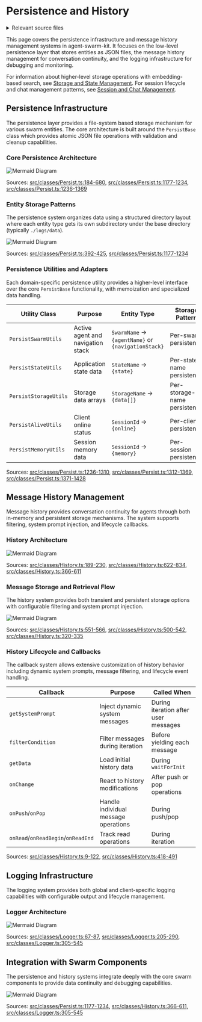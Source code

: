 # Persistence and History

<details>
<summary>Relevant source files</summary>

The following files were used as context for generating this wiki page:

- [docs/classes/ClientStorage.md](docs/classes/ClientStorage.md)
- [docs/classes/HistoryMemoryInstance.md](docs/classes/HistoryMemoryInstance.md)
- [docs/classes/HistoryPersistInstance.md](docs/classes/HistoryPersistInstance.md)
- [docs/classes/LoggerInstance.md](docs/classes/LoggerInstance.md)
- [docs/classes/PersistStateUtils.md](docs/classes/PersistStateUtils.md)
- [docs/classes/PersistStorageUtils.md](docs/classes/PersistStorageUtils.md)
- [docs/classes/PersistSwarmUtils.md](docs/classes/PersistSwarmUtils.md)
- [docs/interfaces/IHistoryInstanceCallbacks.md](docs/interfaces/IHistoryInstanceCallbacks.md)
- [docs/interfaces/IPersistBase.md](docs/interfaces/IPersistBase.md)
- [docs/interfaces/IPersistStateControl.md](docs/interfaces/IPersistStateControl.md)
- [docs/interfaces/IStateSchema.md](docs/interfaces/IStateSchema.md)
- [docs/interfaces/IStorageSchema.md](docs/interfaces/IStorageSchema.md)
- [docs/interfaces/ISwarmSchema.md](docs/interfaces/ISwarmSchema.md)
- [docs/internals.md](docs/internals.md)
- [scripts/dts-docs.cjs](scripts/dts-docs.cjs)
- [scripts/gpt-docs.mjs](scripts/gpt-docs.mjs)
- [src/classes/History.ts](src/classes/History.ts)
- [src/classes/Logger.ts](src/classes/Logger.ts)
- [src/classes/Persist.ts](src/classes/Persist.ts)

</details>



This page covers the persistence infrastructure and message history management systems in agent-swarm-kit. It focuses on the low-level persistence layer that stores entities as JSON files, the message history management for conversation continuity, and the logging infrastructure for debugging and monitoring.

For information about higher-level storage operations with embedding-based search, see [Storage and State Management](#2.5). For session lifecycle and chat management patterns, see [Session and Chat Management](#2.3).

## Persistence Infrastructure

The persistence layer provides a file-system based storage mechanism for various swarm entities. The core architecture is built around the `PersistBase` class which provides atomic JSON file operations with validation and cleanup capabilities.

### Core Persistence Architecture

![Mermaid Diagram](./diagrams\9_Persistence_and_History_0.svg)

Sources: [src/classes/Persist.ts:184-680](), [src/classes/Persist.ts:1177-1234](), [src/classes/Persist.ts:1236-1369]()

### Entity Storage Patterns

The persistence system organizes data using a structured directory layout where each entity type gets its own subdirectory under the base directory (typically `./logs/data`).

![Mermaid Diagram](./diagrams\9_Persistence_and_History_1.svg)

Sources: [src/classes/Persist.ts:392-425](), [src/classes/Persist.ts:1177-1234]()

### Persistence Utilities and Adapters

Each domain-specific persistence utility provides a higher-level interface over the core `PersistBase` functionality, with memoization and specialized data handling.

| Utility Class | Purpose | Entity Type | Storage Pattern |
|---------------|---------|-------------|-----------------|
| `PersistSwarmUtils` | Active agent and navigation stack | `SwarmName` → `{agentName}` or `{navigationStack}` | Per-swarm persistence |
| `PersistStateUtils` | Application state data | `StateName` → `{state}` | Per-state-name persistence |
| `PersistStorageUtils` | Storage data arrays | `StorageName` → `{data[]}` | Per-storage-name persistence |
| `PersistAliveUtils` | Client online status | `SessionId` → `{online}` | Per-client persistence |
| `PersistMemoryUtils` | Session memory data | `SessionId` → `{memory}` | Per-session persistence |

Sources: [src/classes/Persist.ts:1236-1310](), [src/classes/Persist.ts:1312-1369](), [src/classes/Persist.ts:1371-1428]()

## Message History Management

Message history provides conversation continuity for agents through both in-memory and persistent storage mechanisms. The system supports filtering, system prompt injection, and lifecycle callbacks.

### History Architecture

![Mermaid Diagram](./diagrams\9_Persistence_and_History_2.svg)

Sources: [src/classes/History.ts:189-230](), [src/classes/History.ts:622-834](), [src/classes/History.ts:366-611]()

### Message Storage and Retrieval Flow

The history system provides both transient and persistent storage options with configurable filtering and system prompt injection.

![Mermaid Diagram](./diagrams\9_Persistence_and_History_3.svg)

Sources: [src/classes/History.ts:551-566](), [src/classes/History.ts:500-542](), [src/classes/History.ts:320-335]()

### History Lifecycle and Callbacks

The callback system allows extensive customization of history behavior including dynamic system prompts, message filtering, and lifecycle event handling.

| Callback | Purpose | Called When |
|----------|---------|-------------|
| `getSystemPrompt` | Inject dynamic system messages | During iteration after user messages |
| `filterCondition` | Filter messages during iteration | Before yielding each message |
| `getData` | Load initial history data | During `waitForInit` |
| `onChange` | React to history modifications | After push or pop operations |
| `onPush`/`onPop` | Handle individual message operations | During push/pop |
| `onRead`/`onReadBegin`/`onReadEnd` | Track read operations | During iteration |

Sources: [src/classes/History.ts:9-122](), [src/classes/History.ts:418-491]()

## Logging Infrastructure

The logging system provides both global and client-specific logging capabilities with configurable output and lifecycle management.

### Logger Architecture

![Mermaid Diagram](./diagrams\9_Persistence_and_History_4.svg)

Sources: [src/classes/Logger.ts:67-87](), [src/classes/Logger.ts:205-290](), [src/classes/Logger.ts:305-545]()

## Integration with Swarm Components

The persistence and history systems integrate deeply with the core swarm components to provide data continuity and debugging capabilities.

![Mermaid Diagram](./diagrams\9_Persistence_and_History_5.svg)

Sources: [src/classes/Persist.ts:1177-1234](), [src/classes/History.ts:366-611](), [src/classes/Logger.ts:305-545]()